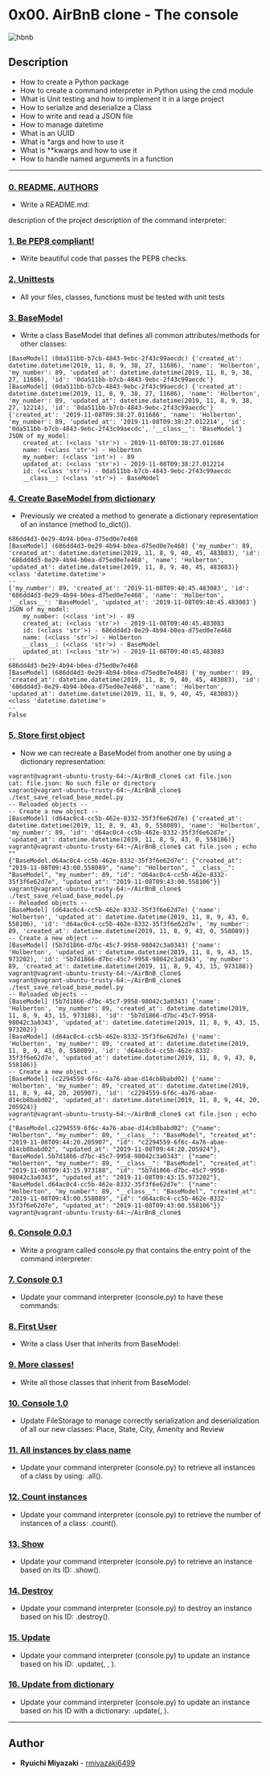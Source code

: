 # 0x00. AirBnB clone - The console

![hbnb](https://holbertonintranet.s3.amazonaws.com/uploads/medias/2018/6/65f4a1dd9c51265f49d0.png?X-Amz-Algorithm=AWS4-HMAC-SHA256&X-Amz-Credential=AKIARDDGGGOUXW7JF5MT%2F20191112%2Fus-east-1%2Fs3%2Faws4_request&X-Amz-Date=20191112T165345Z&X-Amz-Expires=86400&X-Amz-SignedHeaders=host&X-Amz-Signature=b87bd036fc4bf7a693ab5b10075df7865084aba20cd9bc98c28b6d13ae6dd01d)

## Description

* How to create a Python package
* How to create a command interpreter in Python using the cmd module
* What is Unit testing and how to implement it in a large project
* How to serialize and deserialize a Class
* How to write and read a JSON file
* How to manage datetime
* What is an UUID
* What is *args and how to use it
* What is **kwargs and how to use it
* How to handle named arguments in a function

---

### [0. README, AUTHORS](./README.md)
* Write a README.md:

description of the project
description of the command interpreter:


### [1. Be PEP8 compliant!](./tests/)
* Write beautiful code that passes the PEP8 checks.


### [2. Unittests](./models/base_model.py)
* All your files, classes, functions must be tested with unit tests


### [3. BaseModel](./models/base_model.py)
* Write a class BaseModel that defines all common attributes/methods for other classes:

```
[BaseModel] (0da511bb-b7cb-4843-9ebc-2f43c99aecdc) {'created_at': datetime.datetime(2019, 11, 8, 9, 38, 27, 11686), 'name': 'Holberton', 'my_number': 89, 'updated_at': datetime.datetime(2019, 11, 8, 9, 38, 27, 11686), 'id': '0da511bb-b7cb-4843-9ebc-2f43c99aecdc'}
[BaseModel] (0da511bb-b7cb-4843-9ebc-2f43c99aecdc) {'created_at': datetime.datetime(2019, 11, 8, 9, 38, 27, 11686), 'name': 'Holberton', 'my_number': 89, 'updated_at': datetime.datetime(2019, 11, 8, 9, 38, 27, 12214), 'id': '0da511bb-b7cb-4843-9ebc-2f43c99aecdc'}
{'created_at': '2019-11-08T09:38:27.011686', 'name': 'Holberton', 'my_number': 89, 'updated_at': '2019-11-08T09:38:27.012214', 'id': '0da511bb-b7cb-4843-9ebc-2f43c99aecdc', '__class__': 'BaseModel'}
JSON of my_model:
	created_at: (<class 'str'>) - 2019-11-08T09:38:27.011686
	name: (<class 'str'>) - Holberton
	my_number: (<class 'int'>) - 89
	updated_at: (<class 'str'>) - 2019-11-08T09:38:27.012214
	id: (<class 'str'>) - 0da511bb-b7cb-4843-9ebc-2f43c99aecdc
	__class__: (<class 'str'>) - BaseModel
```

### [4. Create BaseModel from dictionary](./models/engine/file_storage.py)
* Previously we created a method to generate a dictionary representation of an instance (method to_dict()).

```
686dd4d3-0e29-4b94-b0ea-d75ed0e7e468
[BaseModel] (686dd4d3-0e29-4b94-b0ea-d75ed0e7e468) {'my_number': 89, 'created_at': datetime.datetime(2019, 11, 8, 9, 40, 45, 483083), 'id': '686dd4d3-0e29-4b94-b0ea-d75ed0e7e468', 'name': 'Holberton', 'updated_at': datetime.datetime(2019, 11, 8, 9, 40, 45, 483083)}
<class 'datetime.datetime'>
--
{'my_number': 89, 'created_at': '2019-11-08T09:40:45.483083', 'id': '686dd4d3-0e29-4b94-b0ea-d75ed0e7e468', 'name': 'Holberton', '__class__': 'BaseModel', 'updated_at': '2019-11-08T09:40:45.483083'}
JSON of my_model:
	my_number: (<class 'int'>) - 89
	created_at: (<class 'str'>) - 2019-11-08T09:40:45.483083
	id: (<class 'str'>) - 686dd4d3-0e29-4b94-b0ea-d75ed0e7e468
	name: (<class 'str'>) - Holberton
	__class__: (<class 'str'>) - BaseModel
	updated_at: (<class 'str'>) - 2019-11-08T09:40:45.483083
--
686dd4d3-0e29-4b94-b0ea-d75ed0e7e468
[BaseModel] (686dd4d3-0e29-4b94-b0ea-d75ed0e7e468) {'my_number': 89, 'created_at': datetime.datetime(2019, 11, 8, 9, 40, 45, 483083), 'id': '686dd4d3-0e29-4b94-b0ea-d75ed0e7e468', 'name': 'Holberton', 'updated_at': datetime.datetime(2019, 11, 8, 9, 40, 45, 483083)}
<class 'datetime.datetime'>
--
False
```

### [5. Store first object](./console.py)
* Now we can recreate a BaseModel from another one by using a dictionary representation:

```
vagrant@vagrant-ubuntu-trusty-64:~/AirBnB_clone$ cat file.json
cat: file.json: No such file or directory
vagrant@vagrant-ubuntu-trusty-64:~/AirBnB_clone$ ./test_save_reload_base_model.py
-- Reloaded objects --
-- Create a new object --
[BaseModel] (d64ac0c4-cc5b-462e-8332-35f3f6e62d7e) {'created_at': datetime.datetime(2019, 11, 8, 9, 43, 0, 558089), 'name': 'Holberton', 'my_number': 89, 'id': 'd64ac0c4-cc5b-462e-8332-35f3f6e62d7e', 'updated_at': datetime.datetime(2019, 11, 8, 9, 43, 0, 558106)}
vagrant@vagrant-ubuntu-trusty-64:~/AirBnB_clone$ cat file.json ; echo ""
{"BaseModel.d64ac0c4-cc5b-462e-8332-35f3f6e62d7e": {"created_at": "2019-11-08T09:43:00.558089", "name": "Holberton", "__class__": "BaseModel", "my_number": 89, "id": "d64ac0c4-cc5b-462e-8332-35f3f6e62d7e", "updated_at": "2019-11-08T09:43:00.558106"}}
vagrant@vagrant-ubuntu-trusty-64:~/AirBnB_clone$ ./test_save_reload_base_model.py
-- Reloaded objects --
[BaseModel] (d64ac0c4-cc5b-462e-8332-35f3f6e62d7e) {'name': 'Holberton', 'updated_at': datetime.datetime(2019, 11, 8, 9, 43, 0, 558106), 'id': 'd64ac0c4-cc5b-462e-8332-35f3f6e62d7e', 'my_number': 89, 'created_at': datetime.datetime(2019, 11, 8, 9, 43, 0, 558089)}
-- Create a new object --
[BaseModel] (5b7d1866-d7bc-45c7-9958-98042c3a0343) {'name': 'Holberton', 'updated_at': datetime.datetime(2019, 11, 8, 9, 43, 15, 973202), 'id': '5b7d1866-d7bc-45c7-9958-98042c3a0343', 'my_number': 89, 'created_at': datetime.datetime(2019, 11, 8, 9, 43, 15, 973188)}
vagrant@vagrant-ubuntu-trusty-64:~/AirBnB_clone$
vagrant@vagrant-ubuntu-trusty-64:~/AirBnB_clone$ ./test_save_reload_base_model.py
-- Reloaded objects --
[BaseModel] (5b7d1866-d7bc-45c7-9958-98042c3a0343) {'name': 'Holberton', 'my_number': 89, 'created_at': datetime.datetime(2019, 11, 8, 9, 43, 15, 973188), 'id': '5b7d1866-d7bc-45c7-9958-98042c3a0343', 'updated_at': datetime.datetime(2019, 11, 8, 9, 43, 15, 973202)}
[BaseModel] (d64ac0c4-cc5b-462e-8332-35f3f6e62d7e) {'name': 'Holberton', 'my_number': 89, 'created_at': datetime.datetime(2019, 11, 8, 9, 43, 0, 558089), 'id': 'd64ac0c4-cc5b-462e-8332-35f3f6e62d7e', 'updated_at': datetime.datetime(2019, 11, 8, 9, 43, 0, 558106)}
-- Create a new object --
[BaseModel] (c2294559-6f6c-4a76-abae-d14cb8babd02) {'name': 'Holberton', 'my_number': 89, 'created_at': datetime.datetime(2019, 11, 8, 9, 44, 20, 205907), 'id': 'c2294559-6f6c-4a76-abae-d14cb8babd02', 'updated_at': datetime.datetime(2019, 11, 8, 9, 44, 20, 205924)}
vagrant@vagrant-ubuntu-trusty-64:~/AirBnB_clone$ cat file.json ; echo ""
{"BaseModel.c2294559-6f6c-4a76-abae-d14cb8babd02": {"name": "Holberton", "my_number": 89, "__class__": "BaseModel", "created_at": "2019-11-08T09:44:20.205907", "id": "c2294559-6f6c-4a76-abae-d14cb8babd02", "updated_at": "2019-11-08T09:44:20.205924"}, "BaseModel.5b7d1866-d7bc-45c7-9958-98042c3a0343": {"name": "Holberton", "my_number": 89, "__class__": "BaseModel", "created_at": "2019-11-08T09:43:15.973188", "id": "5b7d1866-d7bc-45c7-9958-98042c3a0343", "updated_at": "2019-11-08T09:43:15.973202"}, "BaseModel.d64ac0c4-cc5b-462e-8332-35f3f6e62d7e": {"name": "Holberton", "my_number": 89, "__class__": "BaseModel", "created_at": "2019-11-08T09:43:00.558089", "id": "d64ac0c4-cc5b-462e-8332-35f3f6e62d7e", "updated_at": "2019-11-08T09:43:00.558106"}}
vagrant@vagrant-ubuntu-trusty-64:~/AirBnB_clone$
```

### [6. Console 0.0.1](./console.py)
* Write a program called console.py that contains the entry point of the command interpreter:


### [7. Console 0.1](./models/user.py)
* Update your command interpreter (console.py) to have these commands:


### [8. First User](./models/state.py)
* Write a class User that inherits from BaseModel:


### [9. More classes!](./console.py)
* Write all those classes that inherit from BaseModel:


### [10. Console 1.0](./console.py)
* Update FileStorage to manage correctly serialization and deserialization of all our new classes: Place, State, City, Amenity and Review


### [11. All instances by class name](./console.py)
* Update your command interpreter (console.py) to retrieve all instances of a class by using: <class name>.all().


### [12. Count instances](./console.py)
* Update your command interpreter (console.py) to retrieve the number of instances of a class: <class name>.count().


### [13. Show](./console.py)
* Update your command interpreter (console.py) to retrieve an instance based on its ID: <class name>.show(<id>).


### [14. Destroy](./console.py)
* Update your command interpreter (console.py) to destroy an instance based on his ID: <class name>.destroy(<id>).


### [15. Update](./console.py)
* Update your command interpreter (console.py) to update an instance based on his ID: <class name>.update(<id>, <attribute name>, <attribute value>).


### [16. Update from dictionary](./tests/test_console.py)
* Update your command interpreter (console.py) to update an instance based on his ID with a dictionary: <class name>.update(<id>, <dictionary representation>).


---

## Author
* **Ryuichi Miyazaki** - [rmiyazaki6499](https://github.com/rmiyazaki6499)
